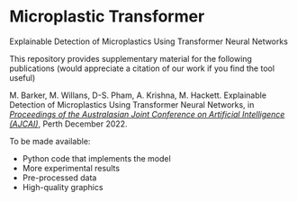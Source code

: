 # Microplastic Transformer

Explainable Detection of Microplastics Using Transformer Neural Networks

This repository provides supplementary material for the following publications (would appreciate a citation of our work if you find the tool useful)

M. Barker, M. Willans, D-S. Pham, A. Krishna, M. Hackett. Explainable Detection of Microplastics Using Transformer Neural Networks, in *[*Proceedings of the Australasian Joint Conference on Artificial Intelligence (AJCAI)*](https://ajcai2022.org/)*, Perth December 2022.

To be made available:
 - Python code that implements the model 
 - More experimental results
 - Pre-processed data
 - High-quality graphics

 